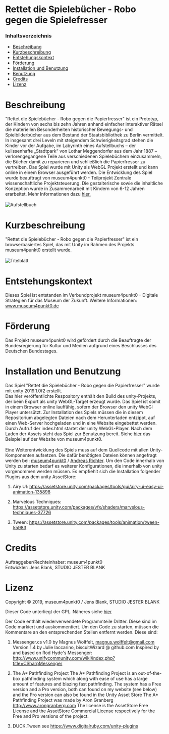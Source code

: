 # Rettet die Spielebücher - Robo gegen die Spielefresser

### Inhaltsverzeichnis

- [Beschreibung](#Beschreibung)
- [Kurzbeschreibung](#Kurzbeschreibung)
- [Entstehungskontext](#Entstehungskontext)
- [Förderung](#Förderung)
- [Installation und Benutzung](#Installation-und-Benutzung)
- [Benutzung](#Benutzung)
- [Credits](#Credits)
- [Lizenz](#Lizenz)


# Beschreibung
"Rettet die Spielebücher - Robo gegen die Papierfresser" ist ein Prototyp, der Kindern von sechs bis zehn Jahren anhand einfacher interaktiver Rätsel die materiellen Besonderheiten historischer Bewegungs- und Spielbilderbücher aus dem Bestand der Staatsbibliothek zu Berlin vermittelt. In insgesamt drei Leveln mit steigendem Schwierigkeitsgrad stehen die Kinder vor der Aufgabe, im Labyrinth eines Aufstellbuchs – der kulissenhafte „Stadtpark“ von Lothar Meggendorfer aus dem Jahr 1887 – verlorengegangene Teile aus verschiedenen Spielebüchern einzusammeln, die Bücher damit zu reparieren und schließlich die Papierfresser zu vertreiben. Das Spiel wurde mit Unity als WebGL Projekt erstellt und kann online in einem Browser ausgeführt werden. Die Entwicklung des Spiel wurde beauftragt von museum4punkt0 - Teilprojekt Zentrale wissenschaftliche Projektsteuerung. Die gestalterische sowie die inhaltliche Konzeption wurde in Zusammenarbeit mit Kindern von 6-12 Jahren erarbeitet. Mehr Informationen dazu  [hier.](https://www.museum4punkt0.de/ein-browsergame-entsteht-kinder-als-expertinnen-jury-einbinden/) </br></br>
![Aufstellbuch](https://github.com/museum4punkt0/images/blob/main/Z_Bewegungsbuch_Meggendorfer_Foto_SPK_Faulstich_ds100-1600x900.jpg)

# Kurzbeschreibung
"Rettet die Spielebücher - Robo gegen die Papierfresser" ist ein browserbasiertes Spiel, das mit Unity im Rahmen des Projekts museum4punkt0 erstellt wurde. </br></br>
![Titelblatt](https://github.com/museum4punkt0/images/blob/main/Titelblatt_Papierfresser.jpg)

# Entstehungskontext
Dieses Spiel ist entstanden im Verbundprojekt museum4punkt0 – Digitale Strategien für das Museum der Zukunft.
Weitere Informationen: www.museum4punkt0.de

# Förderung
Das Projekt museum4punkt0 wird gefördert durch die Beauftragte der Bundesregierung für
Kultur und Medien aufgrund eines Beschlusses des Deutschen Bundestages.

# Installation und Benutzung
Das Spiel "Rettet die Spielebücher - Robo gegen die Papierfresser" wurde mit unity 2019.1.0f2 erstellt.</br>
Das hier veröffentlichte Respository enthält den Build des unity-Projekts, der beim Export als unity WebGL-Target erzeugt wurde. Das Spiel ist somit in einem  Browser online lauffähig, sofern der Browser den unity WebGl Player untersützt. Zur Installation des Spiels müssen die in diesem Repositorium abgelegten Dateien nach dem Herunterladen entzippt,  auf einen Web-Server hochgeladen und in eine Website eingebettet werden. Durch Aufruf der index.html startet der unity WebGL-Player. Nach dem Laden der Assets steht das Spiel zur Benutzung bereit. Siehe [hier](https://www.museum4punkt0.de/browsergame/) das Beispiel auf der Website von museum4punkt0.     </br></br>
Eine Weiterentwicklung des Spiels muss auf dem Quellcode mit allen Unity-Komponenten aufsetzen. Die dafür benötigten Dateien können angefragt werden bei: [museum4punkt0](mailto:m4p0.z@smb.spk-berlin.de?subject=[GitHub]%20Rettet-die-Spielebuecher) /  [Andreas Richter](mailto:a.richter@smb.spk-berlin.de?subject=[GitHub]%20Rettet-die-Spielebuecher).  Um den Code innerhalb von Unity zu starten bedarf es weiterer Konfigurationen, die innerhalb von unity vorgenommen werden müssen. Es empfiehlt sich die Installation folgender Plugins aus dem unity AssetStore:

1. Airy UI: https://assetstore.unity.com/packages/tools/gui/airy-ui-easy-ui-animation-135898

2. Marvelous Techniques: https://assetstore.unity.com/packages/vfx/shaders/marvelous-techniques-37726

3. Tween: https://assetstore.unity.com/packages/tools/animation/tween-55983

# Credits
Auftraggeber/Rechteinhaber: museum4punkt0 </br>
Entwickler: Jens Blank, STUDIO JESTER BLANK


# Lizenz

Copyright © 2019, museum4punkt0 / Jens Blank, STUDIO JESTER BLANK

Dieser Code unterliegt der GPL. Näheres siehe [hier](#https://github.com/museum4punkt0/Rettet-die-Spielebuecher/blob/main/LICENSE)  

Der Code enthält wiederverwendete Programmteile Dritter. Diese sind im Code markiert und auskommentiert. 
Um den Code zu starten, müssen die Kommentare an den entsprechenden Stellen entfernt werden.
Diese sind: 

1. Messenger.cs v1.0 by Magnus Wolffelt, magnus.wolffelt@gmail.com
Version 1.4 by Julie Iaccarino, biscuitWizard @ github.com
Inspired by and based on Rod Hyde's Messenger:
http://www.unifycommunity.com/wiki/index.php?title=CSharpMessenger

2. The A* Pathfinding Project 
The A* Pathfinding Project is an out-of-the-box pathfinding system
which along with ease of use has a large amount of features and blazing fast pathfinding.
The system has a Free version and a Pro version, both can found on my website (see below) and the Pro version can also be found in the Unity Asset Store
The A* Pathfinding Project was made by Aron Granberg
http://www.arongranberg.com
The license is the AssetStore Free License and the AssetStore Commercial License respectively for the Free and Pro versions of the project.

3. DUCK.Tween
see https://www.digitalruby.com/unity-plugins 

